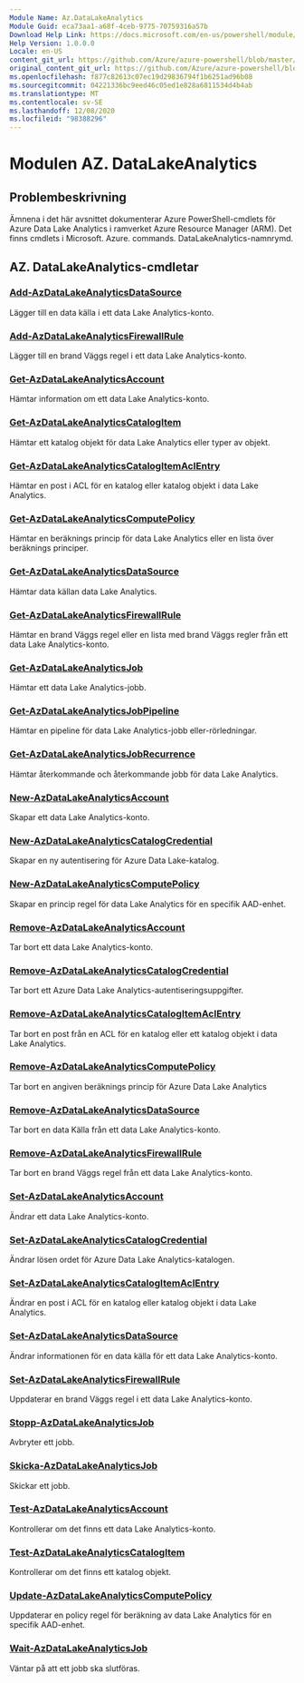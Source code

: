 ```yaml
---
Module Name: Az.DataLakeAnalytics
Module Guid: eca73aa1-a68f-4ceb-9775-70759316a57b
Download Help Link: https://docs.microsoft.com/en-us/powershell/module/az.datalakeanalytics
Help Version: 1.0.0.0
Locale: en-US
content_git_url: https://github.com/Azure/azure-powershell/blob/master/src/DataLakeAnalytics/DataLakeAnalytics/help/Az.DataLakeAnalytics.md
original_content_git_url: https://github.com/Azure/azure-powershell/blob/master/src/DataLakeAnalytics/DataLakeAnalytics/help/Az.DataLakeAnalytics.md
ms.openlocfilehash: f877c82613c07ec19d29836794f1b6251ad96b08
ms.sourcegitcommit: 04221336bc9eed46c05ed1e828a6811534d4b4ab
ms.translationtype: MT
ms.contentlocale: sv-SE
ms.lasthandoff: 12/08/2020
ms.locfileid: "98388296"
---
```

# Modulen AZ. DataLakeAnalytics
## Problembeskrivning
Ämnena i det här avsnittet dokumenterar Azure PowerShell-cmdlets för Azure Data Lake Analytics i ramverket Azure Resource Manager (ARM). Det finns cmdlets i Microsoft. Azure. commands. DataLakeAnalytics-namnrymd.

## AZ. DataLakeAnalytics-cmdletar
### [Add-AzDataLakeAnalyticsDataSource](Add-AzDataLakeAnalyticsDataSource.md)
Lägger till en data källa i ett data Lake Analytics-konto.

### [Add-AzDataLakeAnalyticsFirewallRule](Add-AzDataLakeAnalyticsFirewallRule.md)
Lägger till en brand Väggs regel i ett data Lake Analytics-konto.

### [Get-AzDataLakeAnalyticsAccount](Get-AzDataLakeAnalyticsAccount.md)
Hämtar information om ett data Lake Analytics-konto.

### [Get-AzDataLakeAnalyticsCatalogItem](Get-AzDataLakeAnalyticsCatalogItem.md)
Hämtar ett katalog objekt för data Lake Analytics eller typer av objekt.

### [Get-AzDataLakeAnalyticsCatalogItemAclEntry](Get-AzDataLakeAnalyticsCatalogItemAclEntry.md)
Hämtar en post i ACL för en katalog eller katalog objekt i data Lake Analytics.

### [Get-AzDataLakeAnalyticsComputePolicy](Get-AzDataLakeAnalyticsComputePolicy.md)
Hämtar en beräknings princip för data Lake Analytics eller en lista över beräknings principer.

### [Get-AzDataLakeAnalyticsDataSource](Get-AzDataLakeAnalyticsDataSource.md)
Hämtar data källan data Lake Analytics.

### [Get-AzDataLakeAnalyticsFirewallRule](Get-AzDataLakeAnalyticsFirewallRule.md)
Hämtar en brand Väggs regel eller en lista med brand Väggs regler från ett data Lake Analytics-konto.

### [Get-AzDataLakeAnalyticsJob](Get-AzDataLakeAnalyticsJob.md)
Hämtar ett data Lake Analytics-jobb.

### [Get-AzDataLakeAnalyticsJobPipeline](Get-AzDataLakeAnalyticsJobPipeline.md)
Hämtar en pipeline för data Lake Analytics-jobb eller-rörledningar.

### [Get-AzDataLakeAnalyticsJobRecurrence](Get-AzDataLakeAnalyticsJobRecurrence.md)
Hämtar återkommande och återkommande jobb för data Lake Analytics.

### [New-AzDataLakeAnalyticsAccount](New-AzDataLakeAnalyticsAccount.md)
Skapar ett data Lake Analytics-konto.

### [New-AzDataLakeAnalyticsCatalogCredential](New-AzDataLakeAnalyticsCatalogCredential.md)
Skapar en ny autentisering för Azure Data Lake-katalog.

### [New-AzDataLakeAnalyticsComputePolicy](New-AzDataLakeAnalyticsComputePolicy.md)
Skapar en princip regel för data Lake Analytics för en specifik AAD-enhet.

### [Remove-AzDataLakeAnalyticsAccount](Remove-AzDataLakeAnalyticsAccount.md)
Tar bort ett data Lake Analytics-konto.

### [Remove-AzDataLakeAnalyticsCatalogCredential](Remove-AzDataLakeAnalyticsCatalogCredential.md)
Tar bort ett Azure Data Lake Analytics-autentiseringsuppgifter.

### [Remove-AzDataLakeAnalyticsCatalogItemAclEntry](Remove-AzDataLakeAnalyticsCatalogItemAclEntry.md)
Tar bort en post från en ACL för en katalog eller ett katalog objekt i data Lake Analytics.

### [Remove-AzDataLakeAnalyticsComputePolicy](Remove-AzDataLakeAnalyticsComputePolicy.md)
Tar bort en angiven beräknings princip för Azure Data Lake Analytics

### [Remove-AzDataLakeAnalyticsDataSource](Remove-AzDataLakeAnalyticsDataSource.md)
Tar bort en data Källa från ett data Lake Analytics-konto.

### [Remove-AzDataLakeAnalyticsFirewallRule](Remove-AzDataLakeAnalyticsFirewallRule.md)
Tar bort en brand Väggs regel från ett data Lake Analytics-konto.

### [Set-AzDataLakeAnalyticsAccount](Set-AzDataLakeAnalyticsAccount.md)
Ändrar ett data Lake Analytics-konto.

### [Set-AzDataLakeAnalyticsCatalogCredential](Set-AzDataLakeAnalyticsCatalogCredential.md)
Ändrar lösen ordet för Azure Data Lake Analytics-katalogen.

### [Set-AzDataLakeAnalyticsCatalogItemAclEntry](Set-AzDataLakeAnalyticsCatalogItemAclEntry.md)
Ändrar en post i ACL för en katalog eller katalog objekt i data Lake Analytics.

### [Set-AzDataLakeAnalyticsDataSource](Set-AzDataLakeAnalyticsDataSource.md)
Ändrar informationen för en data källa för ett data Lake Analytics-konto.

### [Set-AzDataLakeAnalyticsFirewallRule](Set-AzDataLakeAnalyticsFirewallRule.md)
Uppdaterar en brand Väggs regel i ett data Lake Analytics-konto.

### [Stopp-AzDataLakeAnalyticsJob](Stop-AzDataLakeAnalyticsJob.md)
Avbryter ett jobb.

### [Skicka-AzDataLakeAnalyticsJob](Submit-AzDataLakeAnalyticsJob.md)
Skickar ett jobb.

### [Test-AzDataLakeAnalyticsAccount](Test-AzDataLakeAnalyticsAccount.md)
Kontrollerar om det finns ett data Lake Analytics-konto.

### [Test-AzDataLakeAnalyticsCatalogItem](Test-AzDataLakeAnalyticsCatalogItem.md)
Kontrollerar om det finns ett katalog objekt.

### [Update-AzDataLakeAnalyticsComputePolicy](Update-AzDataLakeAnalyticsComputePolicy.md)
Uppdaterar en policy regel för beräkning av data Lake Analytics för en specifik AAD-enhet.

### [Wait-AzDataLakeAnalyticsJob](Wait-AzDataLakeAnalyticsJob.md)
Väntar på att ett jobb ska slutföras.

